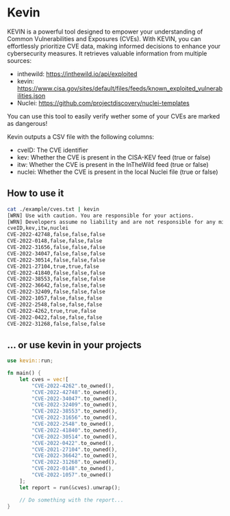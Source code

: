 # Kevin
KEVIN is a powerful tool designed to empower your understanding of Common Vulnerabilities and Exposures (CVEs). With KEVIN, you can effortlessly prioritize CVE data, making informed decisions to enhance your cybersecurity measures. It retrieves valuable information from multiple sources:

- inthewild: https://inthewild.io/api/exploited
- kevin: https://www.cisa.gov/sites/default/files/feeds/known_exploited_vulnerabilities.json
- Nuclei: https://github.com/projectdiscovery/nuclei-templates

You can use this tool to easily verify wether some of your CVEs are marked as dangerous!

Kevin outputs a CSV file with the following columns:

- cveID: The CVE identifier
- kev: Whether the CVE is present in the CISA-KEV feed (true or false)
- itw: Whether the CVE is present in the InTheWild feed (true or false)
- nuclei: Whether the CVE is present in the local Nuclei file (true or false)

## How to use it

```bash
cat ./example/cves.txt | kevin
[WRN] Use with caution. You are responsible for your actions.
[WRN] Developers assume no liability and are not responsible for any misuse or damage.
cveID,kev,itw,nuclei
CVE-2022-42748,false,false,false
CVE-2022-0148,false,false,false
CVE-2022-31656,false,false,false
CVE-2022-34047,false,false,false
CVE-2022-30514,false,false,false
CVE-2021-27104,true,true,false
CVE-2022-41840,false,false,false
CVE-2022-38553,false,false,false
CVE-2022-36642,false,false,false
CVE-2022-32409,false,false,false
CVE-2022-1057,false,false,false
CVE-2022-2548,false,false,false
CVE-2022-4262,true,true,false
CVE-2022-0422,false,false,false
CVE-2022-31268,false,false,false
```

## ... or use kevin in your projects

```rust
use kevin::run;

fn main() {
    let cves = vec![
		"CVE-2022-4262".to_owned(),
		"CVE-2022-42748".to_owned(),
		"CVE-2022-34047".to_owned(),
		"CVE-2022-32409".to_owned(),
		"CVE-2022-38553".to_owned(),
		"CVE-2022-31656".to_owned(),
		"CVE-2022-2548".to_owned(),
		"CVE-2022-41840".to_owned(),
		"CVE-2022-30514".to_owned(),
		"CVE-2022-0422".to_owned(),
		"CVE-2021-27104".to_owned(),
		"CVE-2022-36642".to_owned(),
		"CVE-2022-31268".to_owned(),
		"CVE-2022-0148".to_owned(),
		"CVE-2022-1057".to_owned()
    ];
    let report = run(&cves).unwrap();

    // Do something with the report...
}
````
